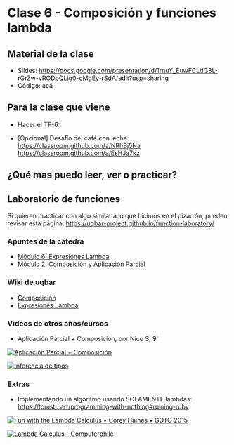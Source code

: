 # Clase 6 - Composición y funciones lambda

## Material de la clase

- Slides: https://docs.google.com/presentation/d/1rnuY_EuwFCLdG3L-rGrZw-vRODpQLjg0-cMgEy-rSdA/edit?usp=sharing
- Código: acá

## Para la clase que viene

- Hacer el TP-6: 

- [Opcional] Desafío del café con leche:
https://classroom.github.com/a/NRhBj5Na
https://classroom.github.com/a/EsHJa7kz

## ¿Qué mas puedo leer, ver o practicar?

## Laboratorio de funciones

Si quieren prácticar con algo similar a lo que hicimos en el pizarrón, pueden revisar esta página:
https://uqbar-project.github.io/function-laboratory/

### Apuntes de la cátedra

- [Módulo 6: Expresiones Lambda](https://docs.google.com/document/d/1LKVaZHuJqxf2FcOK17vZjxq0CTT4sohqSsfhWmhQ6ks/edit)
- [Módulo 2: Composición y Aplicación Parcial](https://docs.google.com/document/d/1n7TPE2qRpFSnj95lIZFD-q7Ko_DT9XZLH9_kEkNClrU/edit)

### Wiki de uqbar

- [Composición](https://wiki.uqbar.org/wiki/articles/composicion.html)
- [Expresiones Lambda](https://wiki.uqbar.org/wiki/articles/expresiones-lambda.html)

### Videos de otros años/cursos

- Aplicación Parcial + Composición, por Nico S, 9'

[![Aplicación Parcial + Composición](https://img.youtube.com/vi/LJGxkKKbUSg/0.jpg)](https://youtu.be/LJGxkKKbUSg "Aplicación Parcial + Composición")

[![Inferencia de tipos](https://img.youtube.com/vi/iWPWbPuEEQ0/0.jpg)](https://youtu.be/iWPWbPuEEQ0 "Inferencia de tipos")

### Extras

- Implementando un algoritmo usando SOLAMENTE lambdas: https://tomstu.art/programming-with-nothing#ruining-ruby

[![Fun with the Lambda Calculus • Corey Haines • GOTO 2015](https://img.youtube.com/vi/QPqoFCHpLF4/0.jpg)](https://youtu.be/QPqoFCHpLF4 "Fun with the Lambda Calculus • Corey Haines • GOTO 2015")

[![Lambda Calculus - Computerphile](https://img.youtube.com/vi/eis11j_iGMs/0.jpg)](https://youtu.be/eis11j_iGMs "Lambda Calculus - Computerphile")
